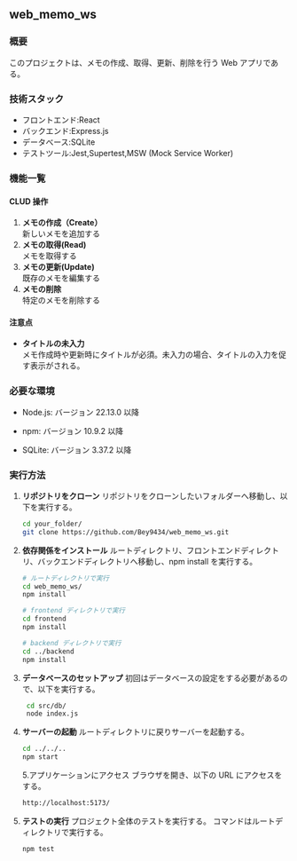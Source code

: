 ## web_memo_ws

### 概要

このプロジェクトは、メモの作成、取得、更新、削除を行う Web アプリである。

### 技術スタック

- フロントエンド:React
- バックエンド:Express.js
- データべース:SQLite
- テストツール:Jest,Supertest,MSW (Mock Service Worker)

### 機能一覧

#### CLUD 操作

1. **メモの作成（Create）**  
   新しいメモを追加する
2. **メモの取得(Read)**  
   メモを取得する
3. **メモの更新(Update)**  
   既存のメモを編集する
4. **メモの削除**  
   特定のメモを削除する

#### 注意点

- **タイトルの未入力**  
   メモ作成時や更新時にタイトルが必須。未入力の場合、タイトルの入力を促す表示がされる。

### 必要な環境

- Node.js: バージョン 22.13.0 以降

- npm: バージョン 10.9.2 以降

- SQLite: バージョン 3.37.2 以降

### 実行方法

1. **リポジトリをクローン**
   リポジトリをクローンしたいフォルダーへ移動し、以下を実行する。

   ```sh
   cd your_folder/
   git clone https://github.com/Bey9434/web_memo_ws.git
   ```

2. **依存関係をインストール**
   ルートディレクトリ、フロントエンドディレクトリ、バックエンドディレクトリへ移動し、npm install を実行する。

   ```sh
   # ルートディレクトリで実行
   cd web_memo_ws/
   npm install

   # frontend ディレクトリで実行
   cd frontend
   npm install

   # backend ディレクトリで実行
   cd ../backend
   npm install
   ```

3. **データベースのセットアップ**
   初回はデータベースの設定をする必要があるので、以下を実行する。

   ```sh
    cd src/db/
    node index.js
   ```

4. **サーバーの起動**
   ルートディレクトリに戻りサーバーを起動する。

   ```sh
   cd ../../..
   npm start
   ```

   5.アプリケーションにアクセス
   ブラウザを開き、以下の URL にアクセスをする。

   ```sh
   http://localhost:5173/
   ```

5. **テストの実行**
   プロジェクト全体のテストを実行する。
   コマンドはルートディレクトリで実行する。
   ```sh
   npm test
   ```
